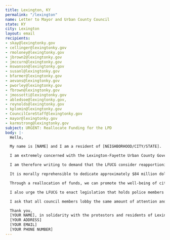 ```yaml
---
title: Lexington, KY
permalink: "/lexington"
name: Letter to Mayor and Urban County Council
state: KY
city: Lexington
layout: email
recipients:
- skay@lexingtonky.gov
- cellinger@lexingtonky.gov
- rmoloney@lexingtonky.gov
- jbrown2@lexingtonky.gov
- jmccurn@lexingtonky.gov
- mswanson@lexingtonky.gov
- susanl@lexingtonky.gov
- bfarmer@lexingtonky.gov
- aevans@lexingtonky.gov
- pworley@lexingtonky.gov
- fbrown@lexingtonky.gov
- jmossotti@lexingtonky.gov
- abledsoe@lexingtonky.gov,
- reynolds@lexingtonky.gov
- kplomin@lexingtonky.gov
- CouncilCoreStaff@lexingtonky.gov
- mayor@lexingtonky.gov
- karmstrong@lexingtonky.gov
subject: URGENT: Reallocate Funding for the LPD
body: |-
  Hello,

  My name is [NAME] and I am a resident of [NEIGHBORHOOD/CITY/STATE].

  I am extremely concerned with the Lexington-Fayette Urban County Government's inordinate investment in the Lexington Police Department (LPD), particularly in light of the death of Breonna Taylor, a 26-year old Black woman who was killed by three Louisville Metro Police Department officers earlier this year on March 13th. The case--along with its mishandling and lack of appropriate corrective actions regarding the officers involved--has made national headlines and instigated protests from hundreds of thousands of people across the city, commonwealth, nation, and globe.

  I am therefore writing to demand that the LFUCG consider reapportioning general funds away from the LPD and towards social programs and other critical community needs effective at the beginning of FY20-21, July 1, 2020.

  It is morally reprehensible to dedicate approximately $84 million dollars of the city’s available funds to the LPD while cutting almost all funding to social service agencies, slashing the Affordable Housing Fund by 90%, and reducing funding for Homelessness initiatives by almost 50%.

  Through a reallocation of funds, we can promote the well-being of citizens and reduce crime by sourcing community-based solutions, allowing residents to become invested in providing recommendations for improvements in criminal justice system operations and to engage in creating solutions that best serve their communities and their needs.

  I also urge the LFUCG to enact legislation that holds police members accountable and to overturn policies that allow police members to engage in unlawful behavior with impunity, and that an elected Civilian Oversight Committee be established with real reform powers. Ending an unfair and secretive internal LPD review process is a good first step in achieving this goal.

  I ask that all council members lobby the same amount of attention and effort towards fostering sustainable, long-term change, to prevent further tragedies at the hands of the police, and to take immediate action for the well-being of all Lexington citizens.

  Thank you,
  [YOUR NAME], in solidarity with the protestors and residents of Lexington, KY.
  [YOUR ADDRESS]
  [YOUR EMAIL]
  [YOUR PHONE NUMBER]
---
```

